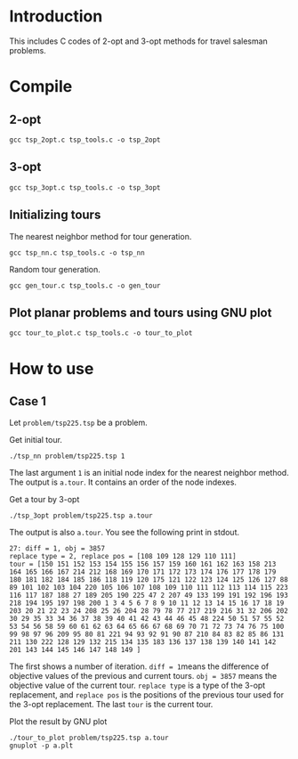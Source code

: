 # Introduction
This includes C codes of 2-opt and 3-opt methods for travel salesman problems.

# Compile
## 2-opt
```
gcc tsp_2opt.c tsp_tools.c -o tsp_2opt
```
## 3-opt
```
gcc tsp_3opt.c tsp_tools.c -o tsp_3opt
```
## Initializing tours
The nearest neighbor method for tour generation.
```
gcc tsp_nn.c tsp_tools.c -o tsp_nn
```
Random tour generation.
```
gcc gen_tour.c tsp_tools.c -o gen_tour
```
## Plot planar problems and tours using GNU plot
```
gcc tour_to_plot.c tsp_tools.c -o tour_to_plot
```
# How to use
## Case 1
Let `problem/tsp225.tsp` be a problem.

Get initial tour.
```
./tsp_nn problem/tsp225.tsp 1
```
The last argument `1` is an initial node index for the nearest neighbor method.
The output is `a.tour`. It contains an order of the node indexes.

Get a tour by 3-opt
```
./tsp_3opt problem/tsp225.tsp a.tour
```
The output is also `a.tour`.
You see the following print in stdout.
```
27: diff = 1, obj = 3857 
replace type = 2, replace pos = [108 109 128 129 110 111]
tour = [150 151 152 153 154 155 156 157 159 160 161 162 163 158 213 164 165 166 167 214 212 168 169 170 171 172 173 174 176 177 178 179 180 181 182 184 185 186 118 119 120 175 121 122 123 124 125 126 127 88 89 101 102 103 104 220 105 106 107 108 109 110 111 112 113 114 115 223 116 117 187 188 27 189 205 190 225 47 2 207 49 133 199 191 192 196 193 218 194 195 197 198 200 1 3 4 5 6 7 8 9 10 11 12 13 14 15 16 17 18 19 203 20 21 22 23 24 208 25 26 204 28 79 78 77 217 219 216 31 32 206 202 30 29 35 33 34 36 37 38 39 40 41 42 43 44 46 45 48 224 50 51 57 55 52 53 54 56 58 59 60 61 62 63 64 65 66 67 68 69 70 71 72 73 74 76 75 100 99 98 97 96 209 95 80 81 221 94 93 92 91 90 87 210 84 83 82 85 86 131 211 130 222 128 129 132 215 134 135 183 136 137 138 139 140 141 142 201 143 144 145 146 147 148 149 ]
```
The first shows a number of iteration.
`diff = 1`means the difference of objective values of the previous and current tours.
`obj = 3857` means the objective value of the current tour.
`replace type` is a type of the 3-opt replacement,
and `replace pos` is the positions of the previous tour used for the 3-opt replacement.
The last `tour` is the current tour.

Plot the result by GNU plot
```
./tour_to_plot problem/tsp225.tsp a.tour
gnuplot -p a.plt
```
